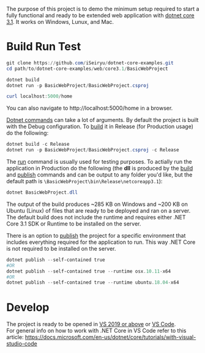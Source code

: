 The purpose of this project is to demo the minimum setup required to start a fully functional and ready to be extended web application with [dotnet core 3.1](https://dotnet.microsoft.com/download/dotnet-core/3.1). It works on Windows, Lunux, and Mac.

# Build Run Test
```powershell
git clone https://github.com/iSeiryu/dotnet-core-examples.git
cd path/to/dotnet-core-examples/web/core3.1/BasicWebProject

dotnet build
dotnet run -p BasicWebProject/BasicWebProject.csproj

curl localhost:5000/home
```

You can also navigate to http://localhost:5000/home in a browser.

[Dotnet commands](https://docs.microsoft.com/en-us/dotnet/core/tools/dotnet) can take a lot of arguments. By default the project is built with the Debug configuration. To [build](https://docs.microsoft.com/en-us/dotnet/core/tools/dotnet-build) it in Release (for Production usage) do the following:
```powershell
dotnet build -c Release
dotnet run -p BasicWebProject/BasicWebProject.csproj -c Release
```

The [run](https://docs.microsoft.com/en-us/dotnet/core/tools/dotnet-run) command is usually used for testing purposes. To actially run the application in Production do the following (the **dll** is produced by the [build](https://docs.microsoft.com/en-us/dotnet/core/tools/dotnet-build) and [publish](https://docs.microsoft.com/en-us/dotnet/core/tools/dotnet-publish) commands and can be output to any folder you'd like, but the default path is ```\BasicWebProject\bin\Release\netcoreapp3.1```):
```powershell
dotnet BasicWebProject.dll
```

The output of the build produces ~285 KB on Windows and ~200 KB on Ubuntu (Linux) of files that are ready to be deployed and ran on a server. The default build does not include the runtime and requires either .NET Core 3.1 SDK or Runtime to be installed on the server.

There is an option to [publish](https://docs.microsoft.com/en-us/dotnet/core/tools/dotnet-publish) the project for a specific environment that includes everything required for the application to run. This way .NET Core is not required to be installed on the server.
```powershell
dotnet publish --self-contained true
#OR
dotnet publish --self-contained true --runtime osx.10.11-x64
#OR
dotnet publish --self-contained true --runtime ubuntu.18.04-x64
```

# Develop
The project is ready to be opened in [VS 2019 or above](https://visualstudio.microsoft.com/) or [VS Code](https://code.visualstudio.com/).  
For general info on how to work with .NET Core in VS Code refer to this article: https://docs.microsoft.com/en-us/dotnet/core/tutorials/with-visual-studio-code
